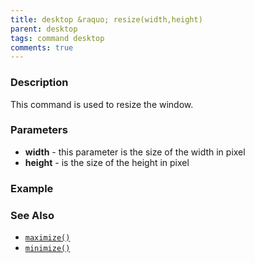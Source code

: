 ```yaml
---
title: desktop &raquo; resize(width,height)
parent: desktop
tags: command desktop
comments: true
---
```


### Description

This command is used to resize the window.

### Parameters

- **width** - this parameter is the size of the width in pixel
- **height** - is the size of the height in pixel

### Example


### See Also

- [`maximize()`](maximize())
- [`minimize()`](minimize())